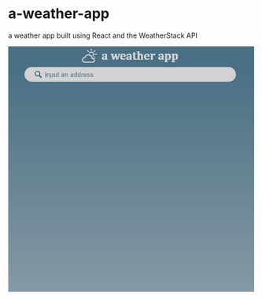 # a-weather-app
a weather app built using React and the WeatherStack API

![Gif of weather-app](https://raw.githubusercontent.com/oakj/a-weather-app/main/README/images/weather-app.gif)
